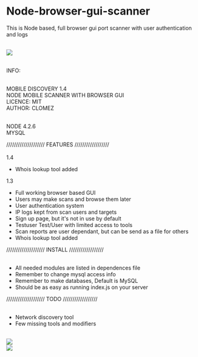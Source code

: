 # Node-browser-gui-scanner
This is Node based, full browser gui port scanner with user authentication and logs
<br><br>

<img src="http://i.imgur.com/ZiYgYYu.png"><br><br>


INFO:<br><br>

MOBILE DISCOVERY 1.4<br>
NODE MOBILE SCANNER WITH BROWSER GUI<br>
LICENCE: MIT<br>
AUTHOR: CLOMEZ<br><br>

NODE 4.2.6<br>
MYSQL<br>

////////////////////
FEATURES
//////////////////<br><br>
1.4<br>
 - Whois lookup tool added

1.3<br>
 - Full working browser based GUI
 - Users may make scans and browse them later
 - User authentication system
 - IP logs kept from scan users and targets
 - Sign up page, but it's not in use by default
 - Testuser Test/User with limited access to tools
 - Scan reports are user dependant, but can be send as a file for others
 - Whois lookup tool added

////////////////////
INSTALL
//////////////////<br><br>

 - All needed modules are listed in dependences file
 - Remember to change mysql access info
 - Remember to make databases, Default is MySQL
 - Should be as easy as running index.js on your server


////////////////////
TODO
//////////////////<br><br>

 - Network discovery tool
 - Few missing tools and modifiers<br><br>
 
<img src="http://i.imgur.com/TbZk9tO.png"><br>
<img src="http://i.imgur.com/2MSA2EG.png">
